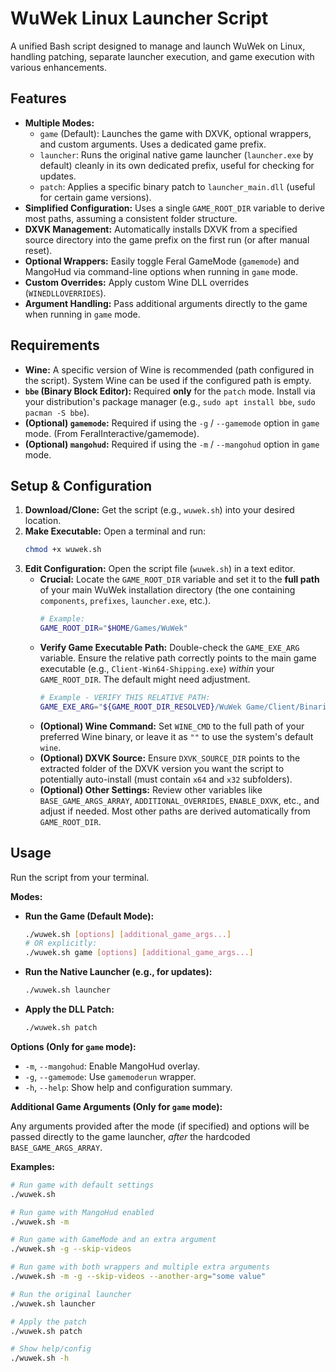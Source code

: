 # WuWek Linux Launcher Script

A unified Bash script designed to manage and launch WuWek on Linux, handling patching, separate launcher execution, and game execution with various enhancements.

## Features

- **Multiple Modes:**
  - `game` (Default): Launches the game with DXVK, optional wrappers, and custom arguments. Uses a dedicated game prefix.
  - `launcher`: Runs the original native game launcher (`launcher.exe` by default) cleanly in its own dedicated prefix, useful for checking for updates.
  - `patch`: Applies a specific binary patch to `launcher_main.dll` (useful for certain game versions).
- **Simplified Configuration:** Uses a single `GAME_ROOT_DIR` variable to derive most paths, assuming a consistent folder structure.
- **DXVK Management:** Automatically installs DXVK from a specified source directory into the game prefix on the first run (or after manual reset).
- **Optional Wrappers:** Easily toggle Feral GameMode (`gamemode`) and MangoHud via command-line options when running in `game` mode.
- **Custom Overrides:** Apply custom Wine DLL overrides (`WINEDLLOVERRIDES`).
- **Argument Handling:** Pass additional arguments directly to the game when running in `game` mode.

## Requirements

- **Wine:** A specific version of Wine is recommended (path configured in the script). System Wine can be used if the configured path is empty.
- **`bbe` (Binary Block Editor):** Required **only** for the `patch` mode. Install via your distribution's package manager (e.g., `sudo apt install bbe`, `sudo pacman -S bbe`).
- **(Optional) `gamemode`:** Required if using the `-g` / `--gamemode` option in `game` mode. (From FeralInteractive/gamemode).
- **(Optional) `mangohud`:** Required if using the `-m` / `--mangohud` option in `game` mode.

## Setup & Configuration

1.  **Download/Clone:** Get the script (e.g., `wuwek.sh`) into your desired location.
2.  **Make Executable:** Open a terminal and run:
    ```bash
    chmod +x wuwek.sh
    ```
3.  **Edit Configuration:** Open the script file (`wuwek.sh`) in a text editor.
    - **Crucial:** Locate the `GAME_ROOT_DIR` variable and set it to the **full path** of your main WuWek installation directory (the one containing `components`, `prefixes`, `launcher.exe`, etc.).
      ```bash
      # Example:
      GAME_ROOT_DIR="$HOME/Games/WuWek"
      ```
    - **Verify Game Executable Path:** Double-check the `GAME_EXE_ARG` variable. Ensure the relative path correctly points to the main game executable (e.g., `Client-Win64-Shipping.exe`) _within_ your `GAME_ROOT_DIR`. The default might need adjustment.
      ```bash
      # Example - VERIFY THIS RELATIVE PATH:
      GAME_EXE_ARG="${GAME_ROOT_DIR_RESOLVED}/WuWek Game/Client/Binaries/Win64/Client-Win64-Shipping.exe"
      ```
    - **(Optional) Wine Command:** Set `WINE_CMD` to the full path of your preferred Wine binary, or leave it as `""` to use the system's default `wine`.
    - **(Optional) DXVK Source:** Ensure `DXVK_SOURCE_DIR` points to the extracted folder of the DXVK version you want the script to potentially auto-install (must contain `x64` and `x32` subfolders).
    - **(Optional) Other Settings:** Review other variables like `BASE_GAME_ARGS_ARRAY`, `ADDITIONAL_OVERRIDES`, `ENABLE_DXVK`, etc., and adjust if needed. Most other paths are derived automatically from `GAME_ROOT_DIR`.

## Usage

Run the script from your terminal.

**Modes:**

- **Run the Game (Default Mode):**
  ```bash
  ./wuwek.sh [options] [additional_game_args...]
  # OR explicitly:
  ./wuwek.sh game [options] [additional_game_args...]
  ```
- **Run the Native Launcher (e.g., for updates):**
  ```bash
  ./wuwek.sh launcher
  ```
- **Apply the DLL Patch:**
  ```bash
  ./wuwek.sh patch
  ```

**Options (Only for `game` mode):**

- `-m`, `--mangohud`: Enable MangoHud overlay.
- `-g`, `--gamemode`: Use `gamemoderun` wrapper.
- `-h`, `--help`: Show help and configuration summary.

**Additional Game Arguments (Only for `game` mode):**

Any arguments provided after the mode (if specified) and options will be passed directly to the game launcher, _after_ the hardcoded `BASE_GAME_ARGS_ARRAY`.

**Examples:**

```bash
# Run game with default settings
./wuwek.sh

# Run game with MangoHud enabled
./wuwek.sh -m

# Run game with GameMode and an extra argument
./wuwek.sh -g --skip-videos

# Run game with both wrappers and multiple extra arguments
./wuwek.sh -m -g --skip-videos --another-arg="some value"

# Run the original launcher
./wuwek.sh launcher

# Apply the patch
./wuwek.sh patch

# Show help/config
./wuwek.sh -h
```

